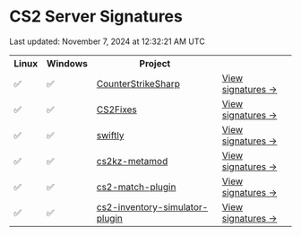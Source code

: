 # CS2 Server Signatures

Last updated: November 7, 2024 at 12:32:21 AM UTC<table>
<tr><th>Linux</th><th>Windows</th><th>Project</th><th></th></tr><tr><td>✅</td><td>✅</td><td><a href="https://github.com/roflmuffin/CounterStrikeSharp">CounterStrikeSharp</a></td><td><a href="https://github.com/ianlucas/cs2-signatures/blob/main/docs/CounterStrikeSharp.md">View signatures →</a></td></tr><tr><td>✅</td><td>✅</td><td><a href="https://github.com/Source2ZE/CS2Fixes">CS2Fixes</a></td><td><a href="https://github.com/ianlucas/cs2-signatures/blob/main/docs/CS2Fixes.md">View signatures →</a></td></tr><tr><td>✅</td><td>✅</td><td><a href="https://github.com/swiftly-solution/swiftly">swiftly</a></td><td><a href="https://github.com/ianlucas/cs2-signatures/blob/main/docs/swiftly.md">View signatures →</a></td></tr><tr><td>✅</td><td>✅</td><td><a href="https://github.com/KZGlobalTeam/cs2kz-metamod">cs2kz-metamod</a></td><td><a href="https://github.com/ianlucas/cs2-signatures/blob/main/docs/cs2kz-metamod.md">View signatures →</a></td></tr><tr><td>✅</td><td>✅</td><td><a href="https://github.com/ianlucas/cs2-match-plugin">cs2-match-plugin</a></td><td><a href="https://github.com/ianlucas/cs2-signatures/blob/main/docs/cs2-match-plugin.md">View signatures →</a></td></tr><tr><td>✅</td><td>✅</td><td><a href="https://github.com/ianlucas/cs2-inventory-simulator-plugin">cs2-inventory-simulator-plugin</a></td><td><a href="https://github.com/ianlucas/cs2-signatures/blob/main/docs/cs2-inventory-simulator-plugin.md">View signatures →</a></td></tr></table>

